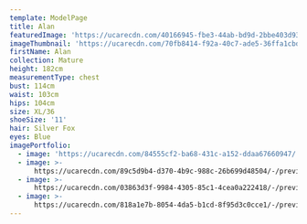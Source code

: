 ```yaml
---
template: ModelPage
title: Alan
featuredImage: 'https://ucarecdn.com/40166945-fbe3-44ab-bd9d-2bbe403d93ea/'
imageThumbnail: 'https://ucarecdn.com/70fb8414-f92a-40c7-ade5-36ffa1cbd37f/'
firstName: Alan
collection: Mature
height: 182cm
measurementType: chest
bust: 114cm
waist: 103cm
hips: 104cm
size: XL/36
shoeSize: '11'
hair: Silver Fox
eyes: Blue
imagePortfolio:
  - image: 'https://ucarecdn.com/84555cf2-ba68-431c-a152-ddaa67660947/'
  - image: >-
      https://ucarecdn.com/89c5d9b4-d370-4b9c-988c-26b699d48504/-/preview/-/rotate/90/
  - image: >-
      https://ucarecdn.com/03863d3f-9984-4305-85c1-4cea0a222418/-/preview/-/rotate/90/
  - image: >-
      https://ucarecdn.com/818a1e7b-8054-4da5-b1cd-8f95d3c0cce1/-/preview/-/rotate/90/
---
```


